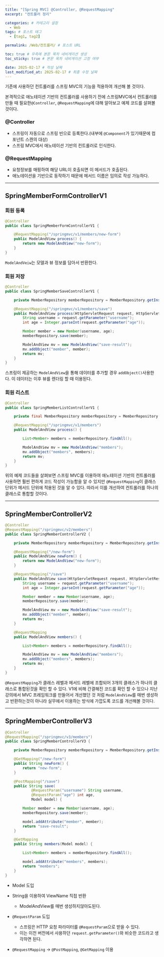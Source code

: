```yaml
---
title: "[Spring MVC] @Controller, @RequestMapping"
excerpt: "컨트롤러 정리"

categories: # 카테고리 설정
  - Web
tags: # 포스트 태그
  - [tag1, tag2]

permalink: /Web/컨트롤러/ # 포스트 URL

toc: true # 우측에 본문 목차 네비게이션 생성
toc_sticky: true # 본문 목차 네비게이션 고정 여부

date: 2025-02-17 # 작성 날짜
last_modified_at: 2025-02-17 # 최종 수정 날짜
---
```


기존에 사용하던 컨트롤러를 스프링 MVC의 기능을 적용하여 개선해 볼 것이다.

본격적으로 애노테이션 기반의 컨트롤러를 사용하기 전에 스프링MVC에서 컨트롤러를 만들 때 필요한`@Controller`, `@RequestMapping`에 대해 알아보고 예제 코드를 살펴볼것이다.

### @Controller
- 스프링이 자동으로 스프링 빈으로 등록한다.(내부에 `@Component`가 있기때문에 컴포넌트 스캔의 대상)
- 스프링 MVC에서 애노테이션 기반의 컨트롤러로 인식한다.

### @RequestMapping
- 요청정보를 매핑하여 해당 URL이 호출되면 이 메서드가 호출된다.
- 애노테이션을 기반으로 동작하기 때문에 메서드 이름은 임의로 작성 가능하다.

---
## SpringMemberFormControllerV1
### 회원 등록
```java
@Controller
public class SpringMemberFormControllerV1 {

    @RequestMapping("/springmvc/v1/members/new-form")
    public ModelAndView process() {
        return new ModelAndView("new-form");
    }
}
```
`ModelAndVeiw`는 모델과 뷰 정보를 담아서 반환한다.

### 회원 저장
```java
@Controller
public class SpringMemberSaveControllerV1 {

    private MemberRepository memberRepository = MemberRepository.getInstance();

    @RequestMapping("/springmvc/v1/members/save")
    public ModelAndView process(HttpServletRequest request, HttpServletResponse response) {
        String username = request.getParameter("username");
        int age = Integer.parseInt(request.getParameter("age"));

        Member member = new Member(username, age);
        memberRepository.save(member);

        ModelAndView mv = new ModelAndView("save-result");
        mv.addObject("member", member);
        return mv;
    }
}
```
스프링이 제공하는 `ModelAndView`을 통해 데이터를 추가할 경우 `addObject()`사용한다.
이 데이터는 이후 뷰를 렌더링 할 때 이용된다.

### 회원 리스트
```java
@Controller
public class SpringMemberListControllerV1 {

    private final MemberRepository memberRepository = MemberRepository.getInstance();

    @RequestMapping("/springmvc/v1/members")
    public ModelAndView process() {

        List<Member> members = memberRepository.findAll();

        ModelAndView mv = new ModelAndView("members");
        mv.addObject("members", members);
        return mv;
    }
}
```

위의 예제 코드들을 살펴보면 스프링 MVC를 이용하여 애노테이션 기반의 컨트롤러를 사용하면 훨씬 편하게 코드 작성이 가능함을 알 수 있지만 `@RequestMapping`이 클래스 단위가 메서드 단위에 적용된 것을 알 수 있다. 따라서 이를 개선하여 컨트롤러를 하나의 클래스로 통합할 것이다.

---

## SpringMemberControllerV2

```java
@Controller
@RequestMapping("/springmvc/v2/members")
public class SpringMemberControllerV2 {

    private MemberRepository memberRepository = MemberRepository.getInstance();

    @RequestMapping("/new-form")
    public ModelAndView newForm() {
        return new ModelAndView("new-form");
    }

    @RequestMapping("/save")
    public ModelAndView save(HttpServletRequest request, HttpServletResponse response) {
        String username = request.getParameter("username");
        int age = Integer.parseInt(request.getParameter("age"));

        Member member = new Member(username, age);
        memberRepository.save(member);

        ModelAndView mv = new ModelAndView("save-result");
        mv.addObject("member", member);
        return mv;
    }

    @RequestMapping
    public ModelAndView members() {

        List<Member> members = memberRepository.findAll();

        ModelAndView mv = new ModelAndView("members");
        mv.addObject("members", members);
        return mv;
    }
}
```
`@RequestMapping`가 클래스 레벨과 메서드 레벨에 조합되어 3개의 클래스가 하나의 클래스로 통합된것을 확인 할 수 있다.
V1에 비해 간결해진 코드를 확인 할 수 있으나 지난 강의에서 MVC 프레임워크를 만들어서 개선했던 것 처럼 `ModelAndView`를 매번 생성하고 반환하는것이 아니라 실무에서 이용하는 방식에 가깝도록 코드를 개선해볼 것이다.

---

## SpringMemberControllerV3

```java
@Controller
@RequestMapping("/springmvc/v3/members")
public class SpringMemberControllerV3 {

    private MemberRepository memberRepository = MemberRepository.getInstance();

    @GetMapping("/new-form")
    public String newForm() {
        return "new-form";
    }

    @PostMapping("/save")
    public String save(
            @RequestParam("username") String username,
            @RequestParam("age") int age,
            Model model) {

        Member member = new Member(username, age);
        memberRepository.save(member);

        model.addAttribute("member", member);
        return "save-result";
    }

    @GetMapping
    public String members(Model model) {

        List<Member> members = memberRepository.findAll();

        model.addAttribute("members", members);
        return "members";
    }
}
```
- Model 도입
- String을 이용하여 ViewName 직접 반환
	
    - ModelAndView를 매번 생성하지않아도된다.
- `@RequestParam` 도입
	
    - 스프링은 HTTP 요청 파라미터를 `@RequestParam`으로 받을 수 있다.
    - 이는 이전 버전에서 사용하던 `request.getParameter()`와 비슷한 코드라고 생각하면 된다.
- `@RequestMapping` -> `@PostMapping`, `@GetMapping` 이용




